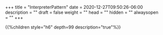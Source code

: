 +++
title = "InterpreterPattern"
date = 2020-12-27T09:50:26-06:00
description = ""
draft = false
weight = ""
head = ""
hidden = ""
alwaysopen = ""
+++

<!--more-->

{{%children style="h6" depth=99 description="true"%}}